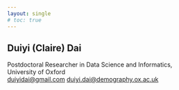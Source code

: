 ```yaml
---
layout: single
# toc: true
---
```


## Duiyi (Claire) Dai

Postdoctoral Researcher in Data Science and Informatics, <br>
University of Oxford <br>
duiyidai@gmail.com
duiyi.dai@demography.ox.ac.uk
